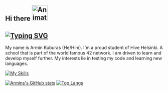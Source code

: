 ## Hi there <img src="https://iam-weijie.github.io/wave/hand-emoji.svg" alt="Animated Emoji" width="50" height="50">

## [![Typing SVG](https://readme-typing-svg.demolab.com?font=+Jacquard+12+&pause=1000&color=4EF70E&width=435&lines=Future+Full+Stack+Developer;Hive+Helsinki+Student;Always+Learning%2C+Always+Improving)](https://git.io/typing-svg)

My name is Armin Kuburas (He/Him). I'm a proud student of Hive Helsinki. A school that is part of the world famous 42 network. I am driven to learn and develop myself further. My interests lie in testing my code and learning new languages.

[![My Skills](https://skillicons.dev/icons?i=c,cpp,godot,py,bash,flutter,apple,windows,linux,vscode&perline=6)](https://skillicons.dev)

[![Armins's GitHub stats](https://github-readme-stats.vercel.app/api?username=ArminKuburas)](https://github.com/anuraghazra/github-readme-stats) [![Top Langs](https://github-readme-stats.vercel.app/api/top-langs/?username=ArminKuburas&show_icons=true&theme=tokyonight&count_private=true&langs_count=8&layout=donut-vertical)](https://github.com/anuraghazra/github-readme-stats)

<!--
**ArminKuburas/ArminKuburas** is a ✨ _special_ ✨ repository because its `README.md` (this file) appears on your GitHub profile.

Here are some ideas to get you started:

- 🔭 I’m currently working on ...
- 🌱 I’m currently learning ...
- 👯 I’m looking to collaborate on ...
- 🤔 I’m looking for help with ...
- 💬 Ask me about ...
- 📫 How to reach me: ...
- 😄 Pronouns: ...
- ⚡ Fun fact: ...
-->
